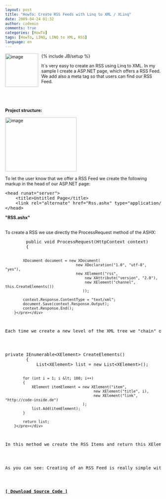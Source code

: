 ```yaml
---
layout: post
title: "HowTo: Create RSS Feeds with Linq to XML / XLinq"
date: 2009-04-24 01:32
author: codemin
comments: true
categories: [HowTo]
tags: [HowTo, LINQ, LINQ to XML, RSS]
language: en
---
```

{% include JB/setup %}
<a href="{{BASE_PATH}}/assets/wp-images-en/image83.png"><img style="border-right: 0px; border-top: 0px; margin: 0px 10px 0px 0px; border-left: 0px; border-bottom: 0px" height="108" alt="image" src="{{BASE_PATH}}/assets/wp-images-en/image-thumb98.png" width="107" align="left" border="0" /></a>  <p>It&#180;s very easy to create an RSS using Linq to XML. In my sample I create a ASP.NET page, which offers a RSS Feed. We add also a meta tag so that users can find our RSS Feed.</p>  <p>&#160;</p>  <p>&#160;</p> 
<!--more-->
  <p><strong>Project structure:</strong></p>  <p><a href="{{BASE_PATH}}/assets/wp-images-en/image84.png"><img style="border-right: 0px; border-top: 0px; border-left: 0px; border-bottom: 0px" height="175" alt="image" src="{{BASE_PATH}}/assets/wp-images-en/image-thumb99.png" width="231" border="0" /></a> </p>  <p>To let the user know that we offer a RSS Feed we create the following markup in the head of our ASP.NET page:</p>  <p></p>  <div class="wlWriterSmartContent" id="scid:812469c5-0cb0-4c63-8c15-c81123a09de7:50ae3ecc-c6dc-4b9c-80c9-38d5609d9613" style="padding-right: 0px; display: inline; padding-left: 0px; float: none; padding-bottom: 0px; margin: 0px; padding-top: 0px"><pre name="code" class="c#">&lt;head runat="server"&gt;
    &lt;title&gt;Untitled Page&lt;/title&gt;
    &lt;link rel="alternate" href="Rss.ashx" type="application/rss+xml" title="" id="rss" /&gt;
&lt;/head&gt;</pre></div>

<p></p>

<p><strong>&quot;RSS.ashx&quot;</strong>

  <br />To create a RSS we use directly the ProcessRequest method of the ASHX:</p>

<div class="wlWriterSmartContent" id="scid:812469c5-0cb0-4c63-8c15-c81123a09de7:64648015-9deb-447f-89c0-e70f11b13e11" style="padding-right: 0px; display: inline; padding-left: 0px; float: none; padding-bottom: 0px; margin: 0px; padding-top: 0px"><pre name="code" class="c#">        public void ProcessRequest(HttpContext context)
        {

            XDocument document = new XDocument(
                                    new XDeclaration("1.0", "utf-8", "yes"),
                                    new XElement("rss",
                                        new XAttribute("version", "2.0"),
                                        new XElement("channel", this.CreateElements())
                                       ));

            context.Response.ContentType = "text/xml";
            document.Save(context.Response.Output);
            context.Response.End();
        }</pre></div>

<p>Each time we create a new level of the XML tree we &quot;chain&quot; our XElements and return at the end the <a href="http://msdn.microsoft.com/en-us/library/system.xml.linq.xdocument.aspx">XDocument</a>. The RSS Items will be create in a seperate method called &quot;<strong>CreateElements</strong>&quot;:</p>

<div class="wlWriterSmartContent" id="scid:812469c5-0cb0-4c63-8c15-c81123a09de7:11c28e5c-b853-46b1-ab86-9a80c6b250d1" style="padding-right: 0px; display: inline; padding-left: 0px; float: none; padding-bottom: 0px; margin: 0px; padding-top: 0px"><pre name="code" class="c#">private IEnumerable&lt;XElement&gt; CreateElements()
        {
            List&lt;XElement&gt; list = new List&lt;XElement&gt;();

            for (int i = 1; i &lt; 100; i++)
            {
                XElement itemElement = new XElement("item",
                                            new XElement("title", i),
                                            new XElement("link", "http://code-inside.de")
                                       );
                list.Add(itemElement);
            }

            return list;
        }</pre></div>

<p>In this method we create the RSS Items and return this XElement list to the ASHX handler. </p>

<p>As you can see: Creating of an RSS Feed is really simple with Linq to&#160; Xml. :)</p>

<p><strong><a href="{{BASE_PATH}}/assets/files/democode/xlinqrss/xlinqrss.zip">[ Download Source Code ]</a></strong></p>
